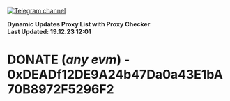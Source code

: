 [![Telegram channel](https://img.shields.io/endpoint?url=https://runkit.io/damiankrawczyk/telegram-badge/branches/master?url=https://t.me/n4z4v0d)](https://t.me/n4z4v0d) 

**Dynamic Updates Proxy List with Proxy Checker**  
**Last Updated: 19.12.23 12:01**

# DONATE (_any evm_) - 0xDEADf12DE9A24b47Da0a43E1bA70B8972F5296F2
